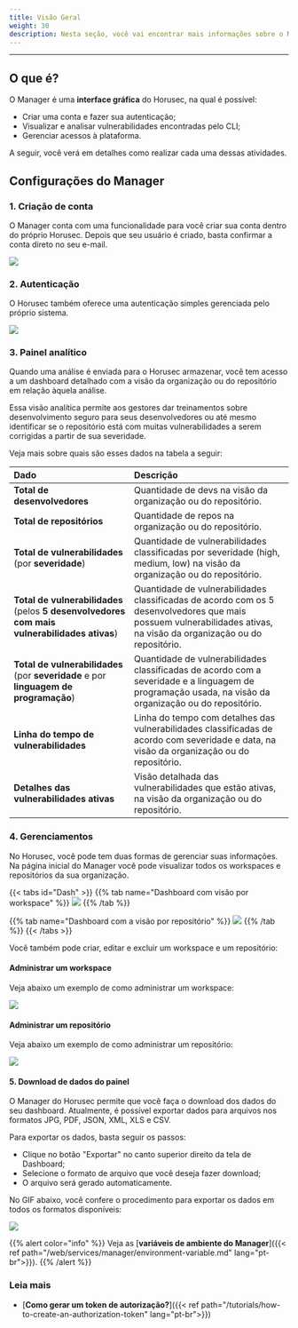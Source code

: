 ```yaml
---
title: Visão Geral
weight: 30
description: Nesta seção, você vai encontrar mais informações sobre o Manager do Horusec.
---
```


---
 
## O que é?

O Manager é uma **interface gráfica** do Horusec, na qual é possível:

* Criar uma conta e fazer sua autenticação; 
* Visualizar e analisar vulnerabilidades encontradas pelo CLI;
* Gerenciar acessos à plataforma. 

A seguir, você verá em detalhes como realizar cada uma dessas atividades.

## Configurações do Manager


### 1. Criação de conta

O Manager conta com uma funcionalidade para você criar sua conta dentro do próprio Horusec. Depois que seu usuário é criado, basta confirmar a conta direto no seu e-mail. 

![](/docs/ptbr/web/services/manager/introduction/1-create-account.gif)

### 2. Autenticação

O Horusec também oferece uma autenticação simples gerenciada pelo próprio sistema.

![](/docs/ptbr/web/services/manager/introduction/2-login-empty.png)

### 3. Painel analítico

Quando uma análise é enviada para o Horusec armazenar, você tem acesso a um dashboard detalhado com a visão da organização ou do repositório em relação àquela análise. 

Essa visão analítica permite aos gestores dar treinamentos sobre desenvolvimento seguro para seus desenvolvedores ou até mesmo identificar se o repositório está com muitas vulnerabilidades a serem corrigidas a partir de sua severidade.

Veja mais sobre quais são esses dados na tabela a seguir:

| Dado | Descrição |
| :--- | :--- |
| **Total de desenvolvedores** | Quantidade de devs na visão da organização ou do repositório. |
| **Total de repositórios** | Quantidade de repos na organização ou do repositório. |
| **Total de vulnerabilidades**  \(por **severidade**\) | Quantidade de vulnerabilidades classificadas por severidade \(high, medium, low\) na visão da organização ou do repositório. |
| **Total de vulnerabilidades**  \(pelos **5 desenvolvedores com mais vulnerabilidades ativas**\) | Quantidade de vulnerabilidades classificadas de acordo com os 5 desenvolvedores que mais possuem vulnerabilidades ativas, na visão da organização ou do repositório. |
| **Total de vulnerabilidades** \(por **severidade** e por **linguagem de programação**\) | Quantidade de vulnerabilidades classificadas de acordo com a severidade e a linguagem de programação usada, na visão da organização ou do repositório. |
| **Linha do tempo de vulnerabilidades** | Linha do tempo com detalhes das vulnerabilidades classificadas de acordo com severidade e data, na visão da organização ou do repositório. |
| **Detalhes das vulnerabilidades ativas**  | Visão detalhada das vulnerabilidades que estão ativas, na visão da organização ou do repositório.  |

### 4. Gerenciamentos
No Horusec, você pode tem duas formas de gerenciar suas informações. Na página inicial do Manager você pode visualizar todos os workspaces e repositórios da sua organização.

{{< tabs id="Dash" >}}
{{% tab name="Dashboard com visão por workspace" %}}
![](/docs/ptbr/web/services/manager/introduction/3-dashboard-organization.gif)
{{% /tab %}}

{{% tab name="Dashboard com a visão por repositório" %}}
![](/docs/ptbr/web/services/manager/introduction/4-dashboard-repository.gif)
{{% /tab %}}
{{< /tabs >}}


Você também pode criar, editar e excluir um workspace e um repositório: 

#### Administrar um workspace

Veja abaixo um exemplo de como administrar um workspace:

![](/docs/ptbr/web/services/manager/home/1-manager-workspace.gif)

#### Administrar um repositório

Veja abaixo um exemplo de como administrar um repositório:

![](/docs/ptbr/web/services/manager/home/2-manager-repository.gif)


#### 5. Download de dados do painel

O Manager do Horusec permite que você faça o download dos dados do seu dashboard. Atualmente, é possível exportar dados para arquivos nos formatos JPG, PDF, JSON, XML, XLS e CSV.  

Para exportar os dados, basta seguir os passos: 
- Clique no botão "Exportar" no canto superior direito da tela de Dashboard;
- Selecione o formato de arquivo que você deseja fazer download;
- O arquivo será gerado automaticamente. 

No GIF abaixo, você confere o procedimento para exportar os dados em todos os formatos disponíveis:

![](/docs/ptbr/web/services/manager/introduction//5-export-dashboardpt.gif)


{{% alert color="info" %}}
Veja as [**variáveis de ambiente do Manager**]({{< ref path="/web/services/manager/environment-variable.md" lang="pt-br">}}).
{{% /alert %}}


### Leia mais
- [**Como gerar um token de autorização?**]({{< ref path="/tutorials/how-to-create-an-authorization-token" lang="pt-br">}})
